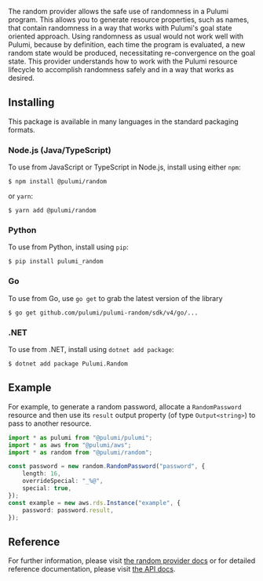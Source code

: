 
The random provider allows the safe use of randomness in a Pulumi program. This allows you to generate resource
properties, such as names, that contain randomness in a way that works with Pulumi's goal state oriented approach.
Using randomness as usual would not work well with Pulumi, because by definition, each time the program is evaluated,
a new random state would be produced, necessitating re-convergence on the goal state. This provider understands
how to work with the Pulumi resource lifecycle to accomplish randomness safely and in a way that works as desired.

## Installing

This package is available in many languages in the standard packaging formats.

### Node.js (Java/TypeScript)

To use from JavaScript or TypeScript in Node.js, install using either `npm`:

    $ npm install @pulumi/random

or `yarn`:

    $ yarn add @pulumi/random

### Python

To use from Python, install using `pip`:

    $ pip install pulumi_random

### Go

To use from Go, use `go get` to grab the latest version of the library

    $ go get github.com/pulumi/pulumi-random/sdk/v4/go/...

### .NET

To use from .NET, install using `dotnet add package`:

    $ dotnet add package Pulumi.Random

## Example

For example, to generate a random password, allocate a `RandomPassword` resource
and then use its `result` output property (of type `Output<string>`) to pass
to another resource.

```typescript
import * as pulumi from "@pulumi/pulumi";
import * as aws from "@pulumi/aws";
import * as random from "@pulumi/random";

const password = new random.RandomPassword("password", {
    length: 16,
    overrideSpecial: "_%@",
    special: true,
});
const example = new aws.rds.Instance("example", {
    password: password.result,
});
```

## Reference

For further information, please visit [the random provider docs](https://www.pulumi.com/docs/intro/cloud-providers/random) or for detailed reference documentation, please visit [the API docs](https://www.pulumi.com/docs/reference/pkg/random).
